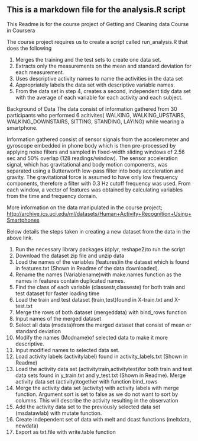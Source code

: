 ## This is a markdown file for the analysis.R script
This Readme is for the course project of Getting and Cleaning data Course in Coursera

The course project requires us to create a script called run_analysis.R that does the following
1. Merges the training and the test sets to create one data set.
2. Extracts only the measurements on the mean and standard deviation for each measurement. 
3. Uses descriptive activity names to name the activities in the data set
4. Appropriately labels the data set with descriptive variable names. 
5. From the data set in step 4, creates a second, independent tidy data set with the average of 
each variable for each activity and each subject.

Background of Data 
The data consist of information gathered from 30 participants who performed 6 acitivites( WALKING, 
WALKING_UPSTAIRS, WALKING_DOWNSTAIRS, SITTING, STANDING, LAYING) while wearing a smartphone.

Information gathered consist of sensor signals from the accelerometer and gyroscope embedded in 
phone body which is then pre-processed by applying noise filters and sampled in fixed-width 
sliding windows of 2.56 sec and 50% overlap (128 readings/window). The sensor acceleration signal, 
which has gravitational and body motion components, was separated using a Butterworth low-pass 
filter into body acceleration and gravity. The gravitational force is assumed to have only low 
frequency components, therefore a filter with 0.3 Hz cutoff frequency was used. 
From each window, a vector of features was obtained by calculating variables from the time and 
frequency domain.

More information on the data manipulated in the course project;
http://archive.ics.uci.edu/ml/datasets/Human+Activity+Recognition+Using+Smartphones

Below details the steps taken in creating a new dataset from the data in the above link.
1) Run the necessary library packages (dplyr, reshape2)to run the script
2) Download the dataset zip file and unzip data
3) Load the names of the variables (features)in the dataset which is found in features.txt (Shown in Readme
of the data downloaded). 
4) Rename the names (Variablename)with make.names function as the names in features contain duplicated names. 
5) Find the class of each variable (classestr,classeste) for both train and test dataset for faster loading time 
6) Load the train and test dataset (train,test)found in X-train.txt and X-test.txt
7) Merge the rows of both dataset (mergeddata) with bind_rows function
8) Input names of the merged dataset 
9) Select all data (msdata)from the merged dataset that consist of mean or standard deviation 
10) Modify the names (Modname)of selected data to make it more descriptive.
11) Input modified names to selected data set.
12) Load activity labels (activitylabel) found in activity_labels.txt (Shown in Readme)
13) Load the activity data set (activitytrain,activitytest)for both train and test data sets found in y_train.txt and y_test.txt
(Shown in Readme). Merge activity data set (activity)together with function bind_rows 
14) Merge the activity data set (activity) with activity labels with merge function. Argument sort is
set to false as we do not want to sort by columns. This will describe the activity resulting in the observation
15) Add the activity data set to the previously selected data set (msdatawlab) with mutate function.
16) Create independent set of data with melt and dcast functions (meltdata, newdata)
17) Export as txt.file with write.table function 
